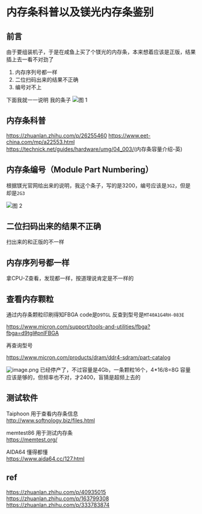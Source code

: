 # 内存条科普以及镁光内存条鉴别



## 前言
由于要组装机子，于是在咸鱼上买了个镁光的内存条，本来想着应该是正版，结果插上去一看不对劲了
1. 内存序列号都一样
2. 二位扫码出来的结果不正确
3. 编号对不上

下面我就一一说明
我的条子
![图 1](https://dlpu.coding.net/p/img/d/img/git/raw/master/a42e10f70934866fc2ea037c8b338bc2dc4ea2b4ffa23acd5003cd3fa434d553.png)  


## 内存条科普
<https://zhuanlan.zhihu.com/p/26255460>
<https://www.eet-china.com/mp/a22553.html>
<https://technick.net/guides/hardware/umg/04_003/>(内存条容量介绍-英)

## 内存条编号（Module Part Numbering）
根据镁光官网给出来的说明，我这个条子，写的是3200，编号应该是`3G2`，但是却是`2G3`

![图 2](https://dlpu.coding.net/p/img/d/img/git/raw/master/f0b7f0b303599ead7d3a5700e6f1a9ba8ff965a59607557f92282eb9a7072f72.png)  

## 二位扫码出来的结果不正确
扫出来的和正版的不一样

## 内存序列号都一样
拿CPU-Z查看，发现都一样，按道理说肯定是不一样的

## 查看内存颗粒
通过内存条颗粒印刷得知FBGA code是`D9TGL`
反查到型号是`MT40A1G4RH-083E`

<https://www.micron.com/support/tools-and-utilities/fbga?fbga=d9tgl#pnlFBGA>

再查询型号

<https://www.micron.com/products/dram/ddr4-sdram/part-catalog>


![image.png](https://tva1.sinaimg.cn/large/007WELPTly1h7s2tluqjpj314709njwb.jpg)
已经停产了，不过容量是4Gb，一条颗粒16个，4*16/8=8G 容量应该是够的，但频率也不对，才2400，盲猜是超频上去的

## 测试软件

Taiphoon  用于查看内存条信息  
<http://www.softnology.biz/files.html>  

memtest86 用于测试内存条  
<https://memtest.org/>

AIDA64    懂得都懂  
<https://www.aida64.cc/127.html>


## ref
<https://zhuanlan.zhihu.com/p/40935015>
<https://zhuanlan.zhihu.com/p/163799308>
<https://zhuanlan.zhihu.com/p/333783874>




